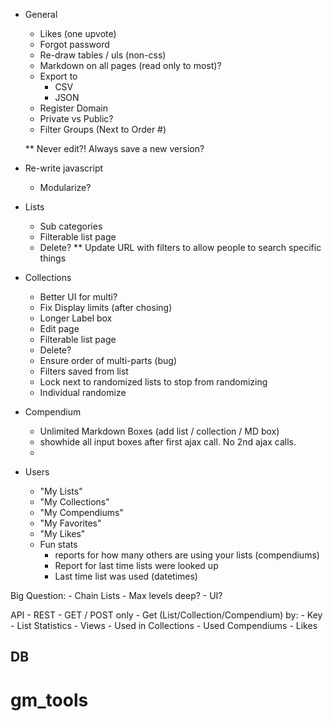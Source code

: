 - General
	- Likes (one upvote)
	- Forgot password
	- Re-draw tables / uls (non-css)
	- Markdown on all pages (read only to most)?
	- Export to
		- CSV
		- JSON
	- Register Domain
	- Private vs Public?
	- Filter Groups (Next to Order #)

	** Never edit?!  Always save a new version?

- Re-write javascript 
	- Modularize?

- Lists
	- Sub categories
	- Filterable list page
	- Delete?
	** Update URL with filters to allow people to search specific things

- Collections
	- Better UI for multi?
	- Fix Display limits (after chosing)
	- Longer Label box
	- Edit page
	- Filterable list page
	- Delete?
	- Ensure order of multi-parts (bug)
	- Filters saved from list
	- Lock next to randomized lists to stop from randomizing
	- Individual randomize
		
- Compendium
	- Unlimited Markdown Boxes (add list / collection / MD box)
	- showhide all input boxes after first ajax call.  No 2nd ajax calls.
	-

- Users
	- "My Lists"
	- "My Collections"
	- "My Compendiums"
	- "My Favorites"
	- "My Likes"
	- Fun stats
		- reports for how many others are using your lists (compendiums)
		- Report for last time lists were looked up
		- Last time list was used (datetimes)


Big Question:
	- Chain Lists
		- Max levels deep?
		- UI?


API
	- REST
	- GET / POST only
	- Get (List/Collection/Compendium) by:
		- Key
	- List Statistics
		- Views
		- Used in Collections
		- Used Compendiums
		- Likes

DB
--

# gm_tools
